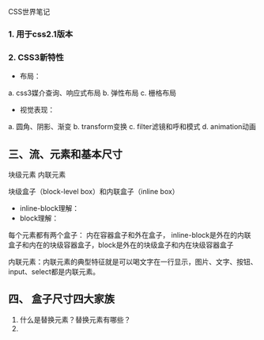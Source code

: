 CSS世界笔记

### 1. 用于css2.1版本
### 2. CSS3新特性

- 布局：
    
a. css3媒介查询、响应式布局
b. 弹性布局
c. 栅格布局

- 视觉表现：

a. 圆角、阴影、渐变
b. transform变换
c. filter滤镜和呼和模式
d. animation动画


## 三、流、元素和基本尺寸

块级元素
内联元素

块级盒子（block-level box）和内联盒子（inline box）

- inline-block理解：
- block理解：

 每个元素都有两个盒子： 内在容器盒子和外在盒子， inline-block是外在的内联盒子和内在的块级容器盒子，block是外在的块级盒子和内在块级容器盒子



内联元素：内联元素的典型特征就是可以喝文字在一行显示，图片、文字、按钮、input、select都是内联元素。



## 四、 盒子尺寸四大家族

1. 什么是替换元素？替换元素有哪些？
2.



